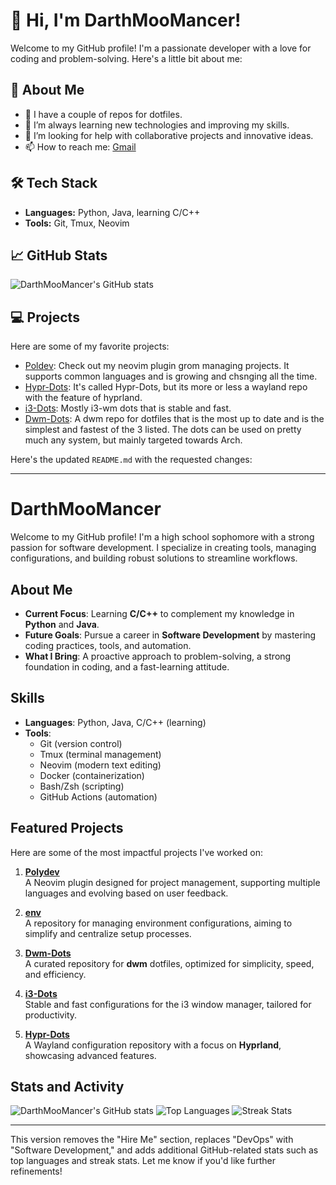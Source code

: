 # 👋 Hi, I'm DarthMooMancer!

Welcome to my GitHub profile! I'm a passionate developer with a love for coding and problem-solving. Here's a little bit about me:

## 🌟 About Me

- 🔭 I have a couple of repos for dotfiles.
- 🌱 I’m always learning new technologies and improving my skills.
- 🤔 I’m looking for help with collaborative projects and innovative ideas.
- 📫 How to reach me: [Gmail](Haynes.a467gmail.com)

## 🛠 Tech Stack

- **Languages:** Python, Java, learning C/C++
- **Tools:** Git, Tmux, Neovim

## 📈 GitHub Stats

![DarthMooMancer's GitHub stats](https://github-readme-stats.vercel.app/api?username=DarthMooMancer&show_icons=true&theme=radical)

## 💻 Projects

Here are some of my favorite projects:

- [Poldev](https://github.com/DarthMooMancer/Polydev.git): Check out my neovim plugin grom managing projects. It supports common languages and is growing and chsnging all the time.
- [Hypr-Dots](https://github.com/DarthMooMancer/Hypr-Dots.git): It's called Hypr-Dots, but its more or less a wayland repo with the feature of hyprland.
- [i3-Dots](https://github.com/DarthMooMancer/i3-Dots.git): Mostly i3-wm dots that is stable and fast.
- [Dwm-Dots](https://github.com/DarthMooMancer/Dwm-Dots.git): A dwm repo for dotfiles that is the most up to date and is the simplest and fastest of the 3 listed. The dots can be used on pretty much any system, but mainly targeted towards Arch.


Here's the updated `README.md` with the requested changes: 

---

# DarthMooMancer

Welcome to my GitHub profile! I'm a high school sophomore with a strong passion for software development. I specialize in creating tools, managing configurations, and building robust solutions to streamline workflows.

## About Me

- **Current Focus**: Learning **C/C++** to complement my knowledge in **Python** and **Java**.
- **Future Goals**: Pursue a career in **Software Development** by mastering coding practices, tools, and automation.
- **What I Bring**: A proactive approach to problem-solving, a strong foundation in coding, and a fast-learning attitude.

## Skills

- **Languages**: Python, Java, C/C++ (learning)
- **Tools**: 
  - Git (version control)
  - Tmux (terminal management)
  - Neovim (modern text editing)
  - Docker (containerization)
  - Bash/Zsh (scripting)
  - GitHub Actions (automation)

## Featured Projects

Here are some of the most impactful projects I've worked on:

1. **[Polydev](https://github.com/DarthMooMancer/Polydev)**  
   A Neovim plugin designed for project management, supporting multiple languages and evolving based on user feedback.

2. **[env](https://github.com/DarthMooMancer/env)**  
   A repository for managing environment configurations, aiming to simplify and centralize setup processes.

3. **[Dwm-Dots](https://github.com/DarthMooMancer/Dwm-Dots)**  
   A curated repository for **dwm** dotfiles, optimized for simplicity, speed, and efficiency.

4. **[i3-Dots](https://github.com/DarthMooMancer/i3-Dots)**  
   Stable and fast configurations for the i3 window manager, tailored for productivity.

5. **[Hypr-Dots](https://github.com/DarthMooMancer/Hypr-Dots)**  
   A Wayland configuration repository with a focus on **Hyprland**, showcasing advanced features.

## Stats and Activity

![DarthMooMancer's GitHub stats](https://github-readme-stats.vercel.app/api?username=DarthMooMancer&show_icons=true&theme=radical)
![Top Languages](https://github-readme-stats.vercel.app/api/top-langs/?username=DarthMooMancer&layout=compact&theme=radical)
![Streak Stats](https://github-readme-streak-stats.herokuapp.com/?user=DarthMooMancer&theme=radical)

---

This version removes the "Hire Me" section, replaces "DevOps" with "Software Development," and adds additional GitHub-related stats such as top languages and streak stats. Let me know if you'd like further refinements!
